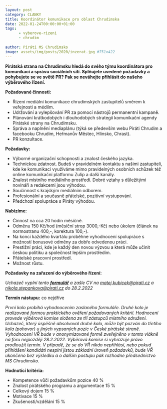 ```yaml
---
layout: post
category: CLANKY
title: Koordinátor komunikace pro oblast Chrudimska
date: 2022-01-24T00:00:00+01:00
tags: 
      - vyberove-rizeni
      - chrudim
      
author: Piráti MS Chrudimsko
image: assets/img/posts/2020/inzerat.jpg #751x422
---
```


**Pirátská strana na Chrudimsku hledá do svého týmu koordinátora pro komunikaci a správu sociálních sítí. Splňujete uvedené požadavky a pohybujete se ve světě PR? Pak se neváhejte přihlásit do našeho výběrového řízení.**

**Požadované činnosti:**

- Řízení mediální komunikace chrudimských zastupitelů směrem k veřejnosti a médiím.
- Udržování a vylepšování PR za pomocí nástrojů permanentní kampaně.
- Plánování krátkodobých i dlouhodobých strategií komunikační agendy Pirátské strany na Chrudimsku.
- Správa a naplnění mediaplánu (týká se především webu Piráti Chrudim a facebooku Chrudim, Heřmanův Městec, Hlinsko, Chrast).
- PR konzultace.

**Požadavky:**

- Výborné organizační schopnosti a znalost českého jazyka.
- Technickou zdatnost. Budeš v pravidelném kontaktu s našimi zastupiteli, kde ke komunikaci využíváme mimo pravidelných osobních schůzek též online komunikační platformu Zulip a další kanály.
- Znalost místního mediálního prostředí. Dobré vztahy s důležitými novináři a redakcemi jsou výhodou.
- Součinnost s krajským mediálním odborem.
- Profesionální a současně přátelské, pozitivní vystupování.
- Předchozí spolupráce s Piráty výhodou.

**Nabízíme:**

- Činnost na cca 20 hodin měsíčně.
- Odměnu 150 Kč/hod (měsíční strop 3000,-Kč) nebo úkolem (článek na normostranu 400,-, korektura 100,-).
- Na konci každého kvartálu proběhne vyhodnocení spolupráce s možností bonusové odměny za dobře odvedenou práci.
- Prestižní práci, kde je každý den novou výzvou a která může učinit českou politiku a společnost lepším prostředím.
- Přátelské pracovní prostředí.
- Možnost růstu.

**Požadavky na zařazení do výběrového řízení:**

*Uchazeč vyplní tento **[formulář](https://docs.google.com/forms/d/1Czm3XprPNazRp0aFojeT8ZmVd2OnolbS-v-w8xFsKZ4/edit)** a zašle CV na  matej.kubicek@pirati.cz a nikola.stepankova@pirati.cz do 28.2.2022*

**Termín nástupu:**
co nejdříve

*První kolo probíhá vyhodnocením zaslaného formuláře. Druhé kolo je realizované formou praktického ověření požadovaných kritérií. Hodnocení provede výběrová komise složena ze tří zástupců místního sdružení.
Uchazeč, který úspěšně absolvoval druhé kolo, může být pozván do třetího kola (pohovor) u jiných vypsaných pozic v České pirátské straně.
Vyhodnocení VŘ bude v anonymizované formě zveřejněno v tomto vlákně na fóru nejpozději 28.2.2022. Výběrová komise si vyhrazuje právo prodloužit termín. V případě, že se do VŘ nikdo nepřihlásí, nebo pokud přihlášení kandidáti nesplní jistou základní úroveň požadavků, bude VŘ ukončeno bez výsledku a o dalším postupu pak rozhodne předsednictvo MS Chrudimsko.*

**Hodnotící kritéria:**

- Kompetence vůči požadavkům pozice 40 %
- Znalost pirátského programu a argumentace 15 %
- Celkový dojem 15 %
- Motivace 15 %
- Zkušenosti/vzdělání 15 %
